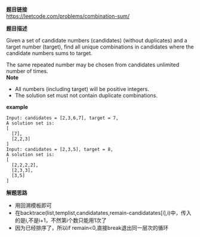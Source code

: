 **题目链接**  
https://leetcode.com/problems/combination-sum/  

**题目描述**  

Given a set of candidate numbers (candidates) (without duplicates) and a target number (target), find all unique combinations in candidates where the candidate numbers sums to target.

The same repeated number may be chosen from candidates unlimited number of times.  
**Note**  
* All numbers (including target) will be positive integers.  
* The solution set must not contain duplicate combinations.  

**example**  
```
Input: candidates = [2,3,6,7], target = 7,
A solution set is:
[
  [7],
  [2,2,3]
]
Input: candidates = [2,3,5], target = 8,
A solution set is:
[
  [2,2,2,2],
  [2,3,3],
  [3,5]
]
```

**解题思路**   
* 用回溯模板即可  
* 在backtrace(list,templist,candidatates,remain-candidatates[i],i)中，传入的是i,不是i+1，不然第i个数只能用1次了
* 因为已经排序了，所以if remain<0,直接break退出同一层次的循环
